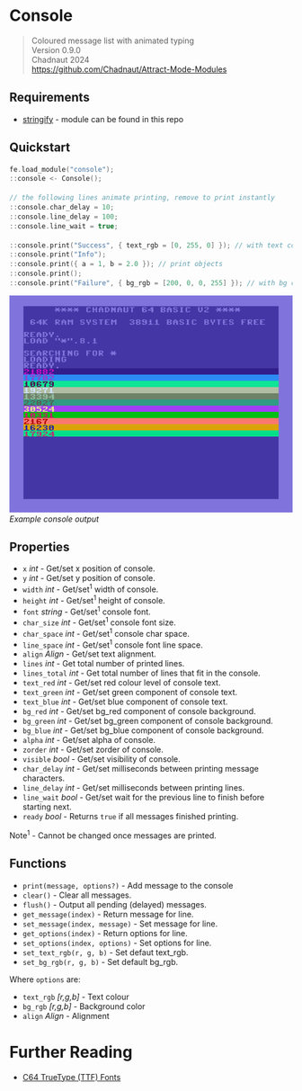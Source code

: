 # Console

> Coloured message list with animated typing  
> Version 0.9.0  
> Chadnaut 2024  
> https://github.com/Chadnaut/Attract-Mode-Modules

## Requirements

- [stringify](https://github.com/Chadnaut/Attract-Mode-Modules/blob/master/modules/stringify) - module can be found in this repo

## Quickstart

```cpp
fe.load_module("console");
::console <- Console();

// the following lines animate printing, remove to print instantly
::console.char_delay = 10;
::console.line_delay = 100; 
::console.line_wait = true;

::console.print("Success", { text_rgb = [0, 255, 0] }); // with text colour
::console.print("Info");
::console.print({ a = 1, b = 2.0 }); // print objects
::console.print();
::console.print("Failure", { bg_rgb = [200, 0, 0, 255] }); // with bg colour
```

![Example](example.png)\
*Example console output*

## Properties

- `x` *int* - Get/set x position of console.
- `y` *int* - Get/set y position of console.
- `width` *int* - Get/set<sup>1</sup> width of console.
- `height` *int* - Get/set<sup>1</sup> height of console.
- `font` *string* - Get/set<sup>1</sup> console font.
- `char_size` *int* - Get/set<sup>1</sup> console font size.
- `char_space` *int* - Get/set<sup>1</sup> console char space.
- `line_space` *int* - Get/set<sup>1</sup> console font line space.
- `align` *Align* - Get/set text alignment.
- `lines` *int* - Get total number of printed lines.
- `lines_total` *int* - Get total number of lines that fit in the console.
- `text_red` *int* - Get/set red colour level of console text.
- `text_green` *int* - Get/set green component of console text.
- `text_blue` *int* - Get/set blue component of console text.
- `bg_red` *int* - Get/set bg_red component of console background.
- `bg_green` *int* - Get/set bg_green component of console background.
- `bg_blue` *int* - Get/set bg_blue component of console background.
- `alpha` *int* - Get/set alpha of console.
- `zorder` *int* - Get/set zorder of console.
- `visible` *bool* - Get/set visibility of console.
- `char_delay` *int* - Get/set milliseconds between printing message characters.
- `line_delay` *int* - Get/set milliseconds between printing lines.
- `line_wait` *bool* - Get/set wait for the previous line to finish before starting next.
- `ready` *bool* - Returns `true` if all messages finished printing.

Note<sup>1</sup> - Cannot be changed once messages are printed.

## Functions

- `print(message, options?)` - Add message to the console
- `clear()` - Clear all messages.
- `flush()` - Output all pending (delayed) messages.
- `get_message(index)` - Return message for line.
- `set_message(index, message)` - Set message for line.
- `get_options(index)` - Return options for line.
- `set_options(index, options)` - Set options for line.
- `set_text_rgb(r, g, b)` - Set defaut text_rgb.
- `set_bg_rgb(r, g, b)` - Set default bg_rgb.

Where `options` are:
- `text_rgb` *[r,g,b]* - Text colour
- `bg_rgb` *[r,g,b]* - Background color
- `align` *Align* - Alignment

# Further Reading

- [C64 TrueType (TTF) Fonts](https://style64.org/c64-truetype)